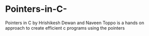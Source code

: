 # Pointers-in-C-
Pointers in C by Hrishikesh Dewan and Naveen Toppo is a hands on approach to create efficient c programs using the pointers

